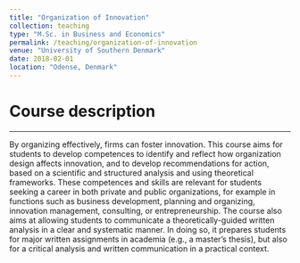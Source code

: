 ```yaml
---
title: "Organization of Innovation"
collection: teaching
type: "M.Sc. in Business and Economics"
permalink: /teaching/organization-of-innovation
venue: "University of Southern Denmark"
date: 2018-02-01
location: "Odense, Denmark"
---
```


# Course description
--------------------
By organizing effectively, firms can foster innovation. This course aims for students to develop competences to identify and reflect how organization design affects innovation, and to develop recommendations for action, based on a scientific and structured analysis and using theoretical frameworks. These competences and skills are relevant for students seeking a career in both private and public organizations, for example in functions such as business development, planning and organizing, innovation management, consulting, or entrepreneurship. The course also aims at allowing students to communicate a theoretically-guided written analysis in a clear and systematic manner. In doing so, it prepares students for major written assignments in academia (e.g., a master’s thesis), but also for a critical analysis and written communication in a practical context.
